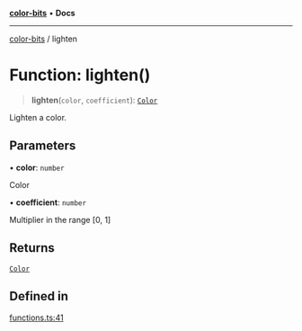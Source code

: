 [**color-bits**](../README.md) • **Docs**

***

[color-bits](../README.md) / lighten

# Function: lighten()

> **lighten**(`color`, `coefficient`): [`Color`](../type-aliases/Color.md)

Lighten a color.

## Parameters

• **color**: `number`

Color

• **coefficient**: `number`

Multiplier in the range [0, 1]

## Returns

[`Color`](../type-aliases/Color.md)

## Defined in

[functions.ts:41](https://github.com/romgrk/color-bits/blob/c5c0102ea19a813c9c975d4fbcf79d350814076c/src/functions.ts#L41)
